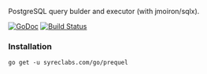 PostgreSQL query bulder and executor (with jmoiron/sqlx).

[![GoDoc](https://godoc.org/syreclabs.com/go/prequel?status.svg)](https://godoc.org/syreclabs.com/go/prequel)
[![Build Status](https://travis-ci.org/syreclabs/prequel.svg?branch=master)](https://travis-ci.org/syreclabs/prequel)

### Installation

    go get -u syreclabs.com/go/prequel

